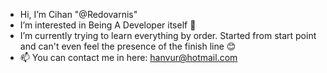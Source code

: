 - Hi, I’m Cihan "@Redovarnis"
- I’m interested in Being A Developer itself 👀
- I’m currently trying to learn everything by order. Started from start point and can't even feel the presence of the finish line 😊
- 📫 You can contact me in here: hanvur@hotmail.com

<!---
Redovarnis/Redovarnis is a ✨ special ✨ repository because its `README.md` (this file) appears on your GitHub profile.
You can click the Preview link to take a look at your changes.
--->
